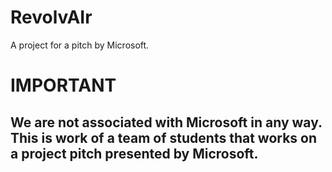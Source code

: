 # RevolvAIr
A project for a pitch by Microsoft.

# IMPORTANT

## We are not associated with Microsoft in any way. This is work of a team of students that works on a project pitch presented by Microsoft. 
